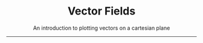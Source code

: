 <div align="center">
    <h1>Vector Fields</h1>
    <p>An introduction to plotting vectors on a cartesian plane</p>
</div>
<hr/>

